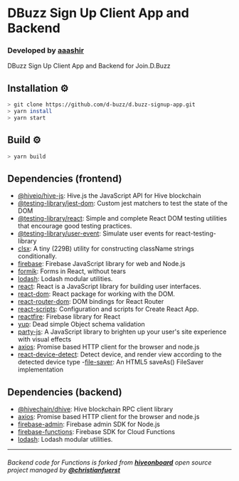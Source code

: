 # DBuzz Sign Up Client App and Backend
### Developed by **[aaashir](https://github.com/aaashir)**

DBuzz Sign Up Client App and Backend for Join.D.Buzz

## Installation ⚙
```bash
> git clone https://github.com/d-buzz/d.buzz-signup-app.git
> yarn install
> yarn start
```

## Build ⚙
```bash
> yarn build
```

## Dependencies (frontend)
- [@hiveio/hive-js](https://ghub.io/@hiveio/hive-js): Hive.js the JavaScript API for Hive blockchain
- [@testing-library/jest-dom](https://ghub.io/@testing-library/jest-dom): Custom jest matchers to test the state of the DOM
- [@testing-library/react](https://ghub.io/@testing-library/react): Simple and complete React DOM testing utilities that encourage good testing practices.
- [@testing-library/user-event](https://ghub.io/@testing-library/user-event): Simulate user events for react-testing-library
- [clsx](https://ghub.io/clsx): A tiny (229B) utility for constructing className strings conditionally.
- [firebase](https://ghub.io/firebase): Firebase JavaScript library for web and Node.js
- [formik](https://ghub.io/formik): Forms in React, without tears
- [lodash](https://ghub.io/lodash): Lodash modular utilities.
- [react](https://ghub.io/react): React is a JavaScript library for building user interfaces.
- [react-dom](https://ghub.io/react-dom): React package for working with the DOM.
- [react-router-dom](https://ghub.io/react-router-dom): DOM bindings for React Router
- [react-scripts](https://ghub.io/react-scripts): Configuration and scripts for Create React App.
- [reactfire](https://ghub.io/reactfire): Firebase library for React
- [yup](https://ghub.io/yup): Dead simple Object schema validation
- [party-js](https://party.js.org): A JavaScript library to brighten up your user's site experience with visual effects
- [axios](https://ghub.io/axios): Promise based HTTP client for the browser and node.js
- [react-device-detect](github.com/duskload/react-device-detect): Detect device, and render view according to the detected device type
-[file-saver](github.com/eligrey/FileSaver.js): An HTML5 saveAs() FileSaver implementation

## Dependencies (backend)

- [@hivechain/dhive](https://ghub.io/@hivechain/dhive): Hive blockchain RPC client library
- [axios](https://ghub.io/axios): Promise based HTTP client for the browser and node.js
- [firebase-admin](https://ghub.io/firebase-admin): Firebase admin SDK for Node.js
- [firebase-functions](https://ghub.io/firebase-functions): Firebase SDK for Cloud Functions
- [lodash](https://ghub.io/lodash): Lodash modular utilities.

----

###### Backend code for Functions is forked from **[hiveonboard](https://github.com/christianfuerst/hiveonboard)** open source project managed by **[@christianfuerst](https://github.com/christianfuerst)**